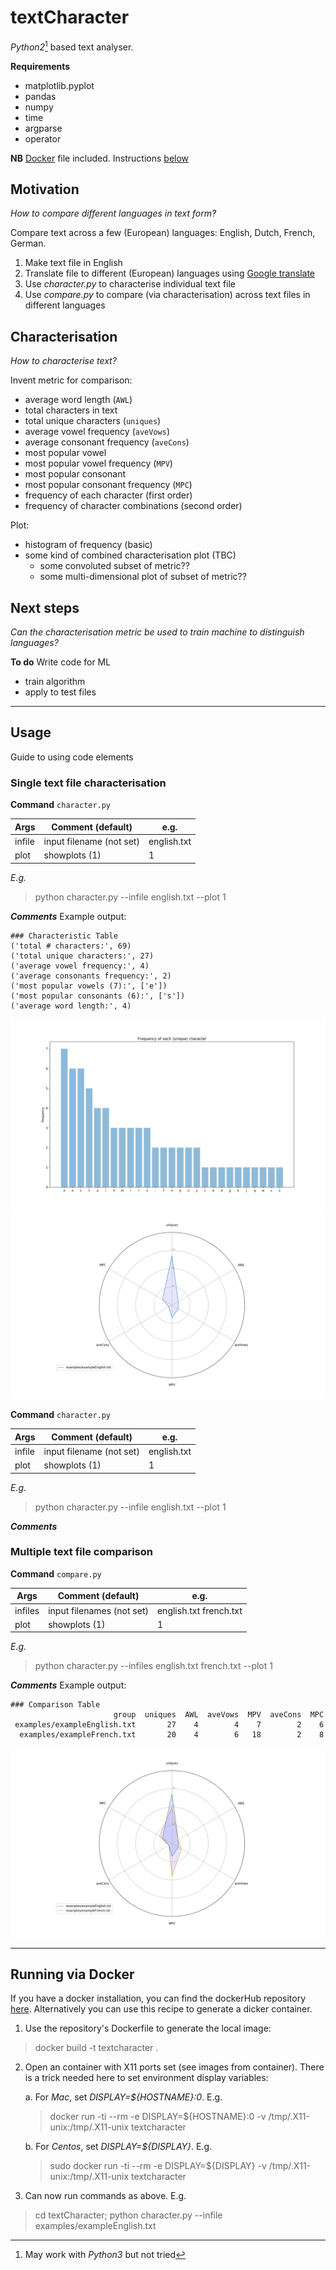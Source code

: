 # textCharacter
*Python2*[^1] based text analyser.

**Requirements**
* matplotlib.pyplot
* pandas
* numpy
* time
* argparse
* operator

**NB** [Docker](https://www.docker.com/products/docker-desktop) file included. Instructions [below](#running-via-docker)

[^1]: May work with *Python3* but not tried

## Motivation
*How to compare different languages in text form?*

Compare text across a few (European) languages: English, Dutch, French, German.

1. Make text file in English
2. Translate file to different (European) languages using [Google translate](https://translate.google.co.uk)
3. Use *character.py* to characterise individual text file
4. Use *compare.py* to compare (via characterisation) across text files in different languages

## Characterisation
*How to characterise text?*

Invent metric for comparison:
* average word length (`AWL`)
* total characters in text
* total unique characters (`uniques`)
* average vowel frequency (`aveVows`)
* average consonant frequency (`aveCons`)
* most popular vowel
* most popular vowel frequency (`MPV`)
* most popular consonant
* most popular consonant frequency (`MPC`)
* frequency of each character (first order)
* frequency of character combinations (second order)

Plot:
* histogram of frequency (basic)
* some kind of combined characterisation plot (TBC)
    * some convoluted subset of metric??
    * some multi-dimensional plot of subset of metric??

## Next steps
*Can the characterisation metric be used to train machine to distinguish languages?*

**To do**
Write code for ML
* train algorithm
* apply to test files

---
## Usage

Guide to using code elements

### Single text file characterisation

**Command**
`character.py`

| Args | Comment (default) | e.g. |
| --- | --- | --- |
| infile | input filename (not set) |  english.txt |
| plot | showplots (1) | 1 |

*E.g.*
> python character.py --infile english.txt --plot 1

**_Comments_**
Example output:
```
### Characteristic Table
('total # characters:', 69)
('total unique characters:', 27)
('average vowel frequency:', 4)
('average consonants frequency:', 2)
('most popular vowels (7):', ['e'])
('most popular consonants (6):', ['s'])
('average word length:', 4)
```
![](examples/exampleBar.png)
![](examples/exampleRadar.png)

**Command**
`character.py`

| Args | Comment (default) | e.g. |
| --- | --- | --- |
| infile | input filename (not set) |  english.txt |
| plot | showplots (1) | 1 |

*E.g.*
> python character.py --infile english.txt --plot 1

**_Comments_**

### Multiple text file comparison

**Command**
`compare.py`

| Args | Comment (default) | e.g. |
| --- | --- | --- |
| infiles | input filenames (not set) |  english.txt french.txt |
| plot | showplots (1) | 1 |

*E.g.*
> python character.py --infiles english.txt french.txt --plot 1

**_Comments_**
Example output:
```
### Comparison Table
                       group  uniques  AWL  aveVows  MPV  aveCons  MPC
 examples/exampleEnglish.txt       27    4        4    7        2    6
  examples/exampleFrench.txt       20    4        6   18        2    8
```
![](examples/exampleComp.png)

---
## Running via Docker

If you have a docker installation, you can find the dockerHub repository [here](https://hub.docker.com/repository/docker/kwraight/textcharacter). Alternatively you can use this recipe to generate a dicker container.

1. Use the repository's Dockerfile to generate the local image:

> docker build -t textcharacter .

2. Open an container with X11 ports set (see images from container).
There is a trick needed here to set environment display variables:

   a. For *Mac*, set *DISPLAY=${HOSTNAME}:0*. E.g.

   > docker run -ti --rm -e DISPLAY=${HOSTNAME}:0 -v /tmp/.X11-unix:/tmp/.X11-unix textcharacter

   b. For *Centos*, set *DISPLAY=${DISPLAY}*. E.g.

   > sudo docker run -ti --rm -e DISPLAY=${DISPLAY} -v /tmp/.X11-unix:/tmp/.X11-unix textcharacter

3. Can now run commands as above. E.g.

> cd textCharacter; python character.py --infile examples/exampleEnglish.txt
